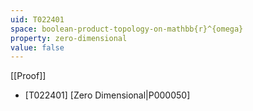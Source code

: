 ```yaml
---
uid: T022401
space: boolean-product-topology-on-mathbb{r}^{omega}
property: zero-dimensional
value: false
---
```

[[Proof]]

* [T022401] [Zero Dimensional|P000050]

